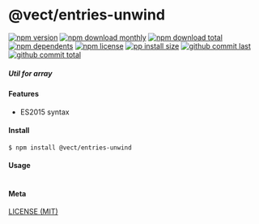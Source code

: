 # @vect/entries-unwind

[![npm version][badge-npm-version]][url-npm]
[![npm download monthly][badge-npm-download-monthly]][url-npm]
[![npm download total][badge-npm-download-total]][url-npm]
[![npm dependents][badge-npm-dependents]][url-github]
[![npm license][badge-npm-license]][url-npm]
[![pp install size][badge-pp-install-size]][url-pp]
[![github commit last][badge-github-last-commit]][url-github]
[![github commit total][badge-github-commit-count]][url-github]

[//]: <> (Shields)
[badge-npm-version]: https://flat.badgen.net/npm/cell/@vect/entries-unwind
[badge-npm-download-monthly]: https://flat.badgen.net/npm/dm/@vect/entries-unwind
[badge-npm-download-total]:https://flat.badgen.net/npm/dt/@vect/entries-unwind
[badge-npm-dependents]: https://flat.badgen.net/npm/dependents/@vect/entries-unwind
[badge-npm-license]: https://flat.badgen.net/npm/license/@vect/entries-unwind
[badge-pp-install-size]: https://flat.badgen.net/packagephobia/install/@vect/entries-unwind
[badge-github-last-commit]: https://flat.badgen.net/github/last-commit/hoyeungw/vect
[badge-github-commit-count]: https://flat.badgen.net/github/commits/hoyeungw/vect

[//]: <> (Link)
[url-npm]: https://npmjs.org/package/@vect/entries-unwind
[url-pp]: https://packagephobia.now.sh/result?p=@vect/entries-unwind
[url-github]: https://github.com/hoyeungw/vect

##### Util for array

#### Features

- ES2015 syntax

#### Install
```console
$ npm install @vect/entries-unwind
```

#### Usage
```js
```

#### Meta
[LICENSE (MIT)](LICENSE)
